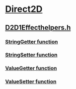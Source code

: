 # [Direct2D](../_direct2d/index.md)
## [D2D1Effecthelpers.h](index.md)
### [StringGetter function](../d2d1effecthelpers/nf-d2d1effecthelpers-stringgetter.md)
### [StringSetter function](../d2d1effecthelpers/nf-d2d1effecthelpers-stringsetter.md)
### [ValueGetter function](../d2d1effecthelpers/nf-d2d1effecthelpers-valuegetter.md)
### [ValueSetter function](../d2d1effecthelpers/nf-d2d1effecthelpers-valuesetter.md)
